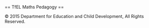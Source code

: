 == TfEL Maths Pedagogy ==

© 2015 Department for Education and Child Development, All Rights Reserved.
